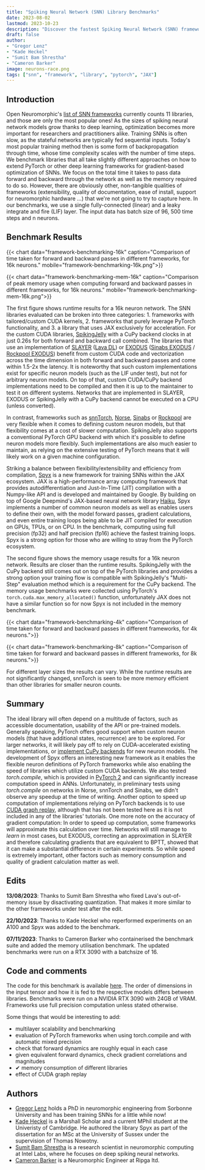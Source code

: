 ```yaml
---
title: "Spiking Neural Network (SNN) Library Benchmarks"
date: 2023-08-02
lastmod: 2023-10-23
description: "Discover the fastest Spiking Neural Network (SNN) frameworks for deep learning-based optimization. Performance, flexibility, and more analyzed in-depth"
draft: false
author: 
- "Gregor Lenz"
- "Kade Heckel"
- "Sumit Bam Shrestha"
- "Cameron Barker"
image: neurons-race.png
tags: ["snn", "framework", "library", "pytorch", "JAX"]
---
```


## Introduction 

Open Neuromorphic's [list of SNN frameworks](https://github.com/open-neuromorphic/open-neuromorphic) currently counts 11 libraries, and those are only the most popular ones! As the sizes of spiking neural network models grow thanks to deep learning, optimization becomes more important for researchers and practitioners alike. Training SNNs is often slow, as the stateful networks are typically fed sequential inputs. Today's most popular training method then is some form of backpropagation through time, whose time complexity scales with the number of time steps. We benchmark libraries that all take slightly different approaches on how to extend PyTorch or other deep learning frameworks for gradient-based optimization of SNNs. We focus on the total time it takes to pass data forward and backward through the network as well as the memory required to do so. However, there are obviously other, non-tangible qualities of frameworks (extensibility, quality of documentation, ease of install, support for neuromorphic hardware ...) that we're not going to try to capture here. In our benchmarks, we use a single fully-connected (linear) and a leaky integrate and fire (LIF) layer. The input data has batch size of 96, 500 time steps and n neurons.

## Benchmark Results

{{< chart data="framework-benchmarking-16k" caption="Comparison of time taken for forward and backward passes in different frameworks, for 16k neurons." mobile="framework-benchmarking-16k.png">}}

{{< chart data="framework-benchmarking-mem-16k" caption="Comparison of peak memory usage when computing forward and backward passes in different frameworks, for 16k neurons." mobile="framework-benchmarking-mem-16k.png">}}

The first figure shows runtime results for a 16k neuron network. The SNN libraries evaluated can be broken into three categories: 1. frameworks with tailored/custom CUDA kernels, 2. frameworks that purely leverage PyTorch functionality, and 3. a library that uses JAX exclusively for acceleration. For the custom CUDA libraries, [SpikingJelly](https://github.com/fangwei123456/spikingjelly) with a CuPy backend clocks in at just 0.26s for both forward and backward call combined. The libraries that use an implementation of [SLAYER](https://proceedings.neurips.cc/paper_files/paper/2018/hash/82f2b308c3b01637c607ce05f52a2fed-Abstract.html) ([Lava DL](https://github.com/lava-nc/lava-dl)) or [EXODUS](https://www.frontiersin.org/articles/10.3389/fnins.2023.1110444/full) ([Sinabs EXODUS](https://github.com/synsense/sinabs-exodus) / [Rockpool EXODUS](https://rockpool.ai/reference/_autosummary/nn.modules.LIFExodus.html?)) benefit from custom CUDA code and vectorization across the time dimension in both forward and backward passes and come within 1.5-2x the latency. It is noteworthy that such custom implementations exist for specific neuron models (such as the LIF under test), but not for arbitrary neuron models. On top of that, custom CUDA/CuPy backend implementations need to be compiled and then it is up to the maintainer to test it on different systems. Networks that are implemented in SLAYER, EXODUS or SpikingJelly with a CuPy backend cannot be executed on a CPU (unless converted). 

In contrast, frameworks such as [snnTorch](https://github.com/jeshraghian/snntorch), [Norse](https://github.com/norse/norse), [Sinabs](https://sinabs.ai) or [Rockpool](https://rockpool.ai) are very flexible when it comes to defining custom neuron models, but that flexibility comes at a cost of slower computation. SpikingJelly also supports a conventional PyTorch GPU backend with which it's possible to define neuron models more flexibly. Such implementations are also much easier to maintain, as relying on the extensive testing of PyTorch means that it will likely work on a given machine configuration.

Striking a balance between flexibility/extensibility and efficiency from compilation, [Spyx](https://github.com/kmheckel/spyx) is a new framework for training SNNs within the JAX ecosystem. JAX is a high-performance array computing framework that provides autodifferentiation and Just-In-Time (JIT) compilation with a Numpy-like API and is developed and maintained by Google. By building on top of Google Deepmind's JAX-based neural network library [Haiku](https://github.com/google-deepmind/dm-haiku), Spyx implements a number of common neuron models as well as enables users to define their own, with the model forward passes, gradient calculations, and even entire training loops being able to be JIT compiled for execution on GPUs, TPUs, or on CPU. In the benchmark, computing using full precision (fp32) and half precision (fp16) achieve the fastest training loops. Spyx is a strong option for those who are willing to stray from the PyTorch ecosystem.

The second figure shows the memory usage results for a 16k neuron network. Results are closer than the runtime results. SpikingJelly with the CuPy backend still comes out on top of the PyTorch libraries and provides a strong option your training flow is compatible with SpikingJelly's "Multi-Step" evaluation method which is a requirement for the CuPy backend. The memory usage benchmarks were collected using PyTorch's `torch.cuda.max_memory_allocated()` function, unfortunately JAX does not have a similar function so for now Spyx is not included in the memory benchmark.

{{< chart data="framework-benchmarking-4k" caption="Comparison of time taken for forward and backward passes in different frameworks, for 4k neurons.">}}

{{< chart data="framework-benchmarking-8k" caption="Comparison of time taken for forward and backward passes in different frameworks, for 8k neurons.">}}

For different layer sizes the results can vary. While the runtime results are not significantly changed, snnTorch is seen to be more memory efficient than other libraries for smaller neuron counts.

## Summary
The ideal library will often depend on a multitude of factors, such as accessible documentation, usability of the API or pre-trained models. Generally speaking, PyTorch offers good support when custom neuron models (that have additional states, recurrence) are to be explored. For larger networks, it will likely pay off to rely on CUDA-accelerated existing implementations, or [implement CuPy backends](https://spikingjelly.readthedocs.io/zh_CN/latest/activation_based_en/cupy_neuron.html) for new neuron models. The development of Spyx offers an interesting new framework as it enables the flexible neuron definitions of PyTorch frameworks while also enabling the speed of libraries which utilize custom CUDA backends. We also tested *torch.compile*, which is provided in [PyTorch 2](https://pytorch.org/tutorials/intermediate/torch_compile_tutorial.html) and can significantly increase computation speed in ANNs. Unfortunately, in preliminary tests using *torch.compile* on networks in Norse, snnTorch and Sinabs, we didn't observe any speedup at the time of writing. Another option to speed up computation of implementations relying on PyTorch backends is to use [CUDA graph replay](https://pytorch.org/blog/accelerating-pytorch-with-cuda-graphs/), although that has not been tested here as it is not included in any of the libraries' tutorials. One more note on the accuracy of gradient computation: In order to speed up computation, some frameworks will approximate this calculation over time. Networks will still manage to *learn* in most cases, but EXODUS, correcting an approximation in SLAYER and therefore calculating gradients that are equivalent to BPTT, showed that it can make a substantial difference in certain experiments. So while speed is extremely important, other factors such as memory consumption and quality of gradient calculation matter as well. 

## Edits
**13/08/2023**: Thanks to Sumit Bam Shrestha who fixed Lava's out-of-memory issue by disactivating quantization. That makes it more similar to the other frameworks under test after the edit.

**22/10/2023**: Thanks to Kade Heckel who reperformed experiments on an A100 and Spyx was added to the benchmark.

**07/11/2023**: Thanks to Cameron Barker who containerised the benchmark suite and added the memory utilisation benchmark. The updated benchmarks were run on a RTX 3090 with a batchsize of 16.

## Code and comments
The code for this benchmark is available [here](https://github.com/open-neuromorphic/open-neuromorphic.github.io/blob/main/content/english/blog/spiking-neural-network-framework-benchmarking/). The order of dimensions in the input tensor and how it is fed to the respective models differs between libraries.
Benchmarks were run on a NVIDIA RTX 3090 with 24GB of VRAM. Frameworks use full precision computation unless stated otherwise.
<!-- Benchmarks are averaged across 100 runs on a NVIDIA A100 GPU with 40GB of vRAM.  Standard deviations have been omitted because they are negligible. Frameworks use full precision computation unless stated otherwise.  -->

Some things that would be interesting to add:

* multilayer scalability and benchmarking
* evaluation of PyTorch frameworks when using torch.compile and with automatic mixed precision
* check that forward dynamics are roughly equal in each case
* given equivalent forward dynamics, check gradient correlations and magnitudes
* ✔ memory consumption of different libraries
* effect of CUDA graph replay

## Authors
* [Gregor Lenz](https://lenzgregor.com) holds a PhD in neuromorphic engineering from Sorbonne University and has been training SNNs for a little while now!
* [Kade Heckel](https://github.com/kmheckel/spyx) is a Marshall Scholar and a current MPhil student at the Univeristy of Cambridge. He authored the library Spyx as part of the dissertation for an MSc at the University of Sussex under the supervision of Thomas Nowotny.
* [Sumit Bam Shrestha](https://www.intel.com/content/www/us/en/research/featured-researchers/sumit-bam-shrestha.html) is a research scientist in neuromorphic computing at Intel Labs, where he focuses on deep spiking neural networks.
* [Cameron Barker](https://github.com/cameron-git) is a Neuromorphic Engineer at Ripga ltd.
